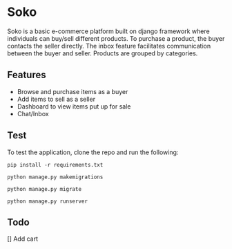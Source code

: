 # Soko
Soko is a basic e-commerce platform built on django framework where individuals can buy/sell different products. To purchase a product, the buyer contacts the seller directly. The inbox feature facilitates communication between the buyer and seller. 
Products are grouped by categories.
## Features
- Browse and purchase items as a buyer
- Add items to sell as a seller
- Dashboard to view items put up for sale
- Chat/Inbox

## Test

To test the application, clone the repo and run the following:

`pip install -r requirements.txt`

`python manage.py makemigrations`

`python manage.py migrate`

`python manage.py runserver`

## Todo
[] Add cart
